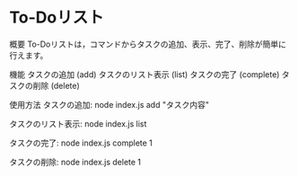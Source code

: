 # To-Doリスト

概要
To-Doリストは，コマンドからタスクの追加、表示、完了、削除が簡単に行えます。

機能
タスクの追加 (add)
タスクのリスト表示 (list)
タスクの完了 (complete)
タスクの削除 (delete)

使用方法
タスクの追加:
node index.js add "タスク内容"

タスクのリスト表示:
node index.js list

タスクの完了:
node index.js complete 1

タスクの削除:
node index.js delete 1
